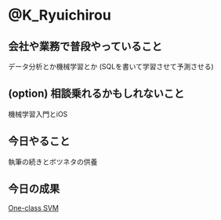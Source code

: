 # @K_Ryuichirou

## 会社や業務で普段やっていること

データ分析とか機械学習とか (SQLを書いて学習させて予測させる)

## (option) 相談乗れるかもしれないこと

機械学習入門とiOS

## 今日やること

執筆の続きとボツネタの供養

## 今日の成果

[One-class SVM](https://colab.research.google.com/drive/1SadNgavAfd83QAJc1DOSXSG_P5XUXbjM)
